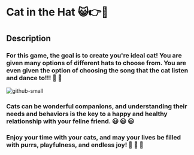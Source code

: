 # **Cat in the Hat** :smiley_cat::point_right::tophat:

## Description

### **For this game, the goal is to create you're ideal cat! You are given many options of different hats to choose from. You are even given the option of choosing the song that the cat listen and dance to!!!**  :musical_note: :dancer:

![github-small](https://pbs.twimg.com/media/FsLVnfXXsAIXbQN.png)


### **Cats can be wonderful companions, and understanding their needs and behaviors is the key to a happy and healthy relationship with your feline friend.** :smiley:	:smiley:	:smiley:	

### **Enjoy your time with your cats, and may your lives be filled with purrs, playfulness, and endless joy!** :smiling_face_with_three_hearts: :smiling_face_with_three_hearts: :smiling_face_with_three_hearts:
